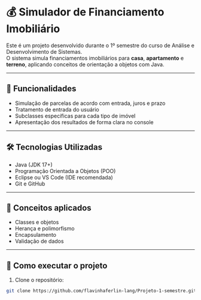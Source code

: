 # 💰 Simulador de Financiamento Imobiliário

Este é um projeto desenvolvido durante o 1º semestre do curso de Análise e Desenvolvimento de Sistemas.  
O sistema simula financiamentos imobiliários para **casa**, **apartamento** e **terreno**, aplicando conceitos de orientação a objetos com Java.

---

## 🚀 Funcionalidades

- Simulação de parcelas de acordo com entrada, juros e prazo
- Tratamento de entrada do usuário
- Subclasses específicas para cada tipo de imóvel
- Apresentação dos resultados de forma clara no console

---

## 🛠️ Tecnologias Utilizadas

- Java (JDK 17+)
- Programação Orientada a Objetos (POO)
- Eclipse ou VS Code (IDE recomendada)
- Git e GitHub

---

## 🧠 Conceitos aplicados

- Classes e objetos
- Herança e polimorfismo
- Encapsulamento
- Validação de dados

---

## 🏁 Como executar o projeto

1. Clone o repositório:

```bash
git clone https://github.com/flavinhaferlin-lang/Projeto-1-semestre.git

